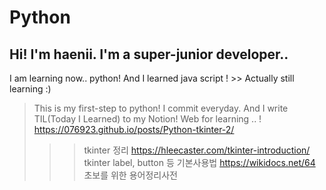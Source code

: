 # Python

## Hi! I'm haenii. I'm a super-junior developer..

I am learning now.. python!
And I learned java script ! >> Actually still learning :)

> This is my first-step to python!
> I commit everyday. And I write TIL(Today I Learned) to my Notion!
> Web for learning .. !
> https://076923.github.io/posts/Python-tkinter-2/
>
> > > tkinter 정리
> > > https://hleecaster.com/tkinter-introduction/
> > > tkinter label, button 등 기본사용법
> > > https://wikidocs.net/64
> > > 초보를 위한 용어정리사전

